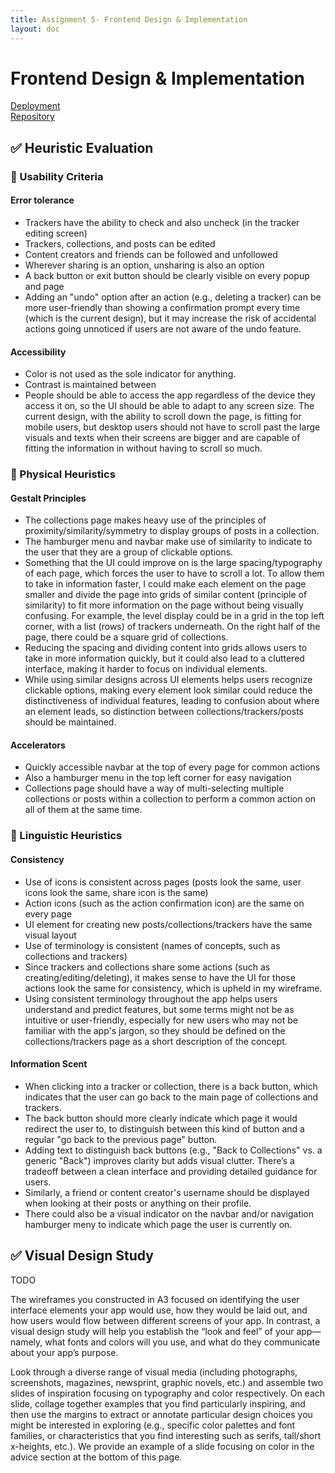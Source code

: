 ```yaml
---
title: Assignment 5- Frontend Design & Implementation
layout: doc
---
```

# Frontend Design & Implementation

[Deployment](https://achievemint-app.vercel.app/)
<br>
[Repository](https://github.com/jocelynz4890/achievemint)

## ✅ Heuristic Evaluation
### 🔴 Usability Criteria
#### Error tolerance
- Trackers have the ability to check and also uncheck (in the tracker editing screen)
- Trackers, collections, and posts can be edited
- Content creators and friends can be followed and unfollowed
- Wherever sharing is an option, unsharing is also an option
- A back button or exit button should be clearly visible on every popup and page
- Adding an "undo" option after an action (e.g., deleting a tracker) can be more user-friendly than showing a confirmation prompt every time (which is the current design), but it may increase the risk of accidental actions going unnoticed if users are not aware of the undo feature.

#### Accessibility
- Color is not used as the sole indicator for anything.
- Contrast is maintained between 
- People should be able to access the app regardless of the device they access it on, so the UI should be able to adapt to any screen size. The current design, with the ability to scroll down the page, is fitting for mobile users, but desktop users should not have to scroll past the large visuals and texts when their screens are bigger and are capable of fitting the information in without having to scroll so much.

### 🔴 Physical Heuristics
#### Gestalt Principles
- The collections page makes heavy use of the principles of proximity/similarity/symmetry to display groups of posts in a collection.
- The hamburger menu and navbar make use of similarity to indicate to the user that they are a group of clickable options. 
- Something that the UI could improve on is the large spacing/typography of each page, which forces the user to have to scroll a lot. To allow them to take in information faster, I could make each element on the page smaller and divide the page into grids of similar content (principle of similarity) to fit more information on the page without being visually confusing. For example, the level display could be in a grid in the top left corner, with a list (rows) of trackers underneath. On the right half of the page, there could be a square grid of collections.
- Reducing the spacing and dividing content into grids allows users to take in more information quickly, but it could also lead to a cluttered interface, making it harder to focus on individual elements.
- While using similar designs across UI elements helps users recognize clickable options, making every element look similar could reduce the distinctiveness of individual features, leading to confusion about where an element leads, so distinction between collections/trackers/posts should be maintained.

#### Accelerators
- Quickly accessible navbar at the top of every page for common actions
- Also a hamburger menu in the top left corner for easy navigation
- Collections page should have a way of multi-selecting multiple collections or posts within a collection to perform a common action on all of them at the same time.

### 🔴 Linguistic Heuristics
#### Consistency
- Use of icons is consistent across pages (posts look the same, user icons look the same, share icon is the same)
- Action icons (such as the action confirmation icon) are the same on every page
- UI element for creating new posts/collections/trackers have the same visual layout
- Use of terminology is consistent (names of concepts, such as collections and trackers)
- Since trackers and collections share some actions (such as creating/editing/deleting), it makes sense to have the UI for those actions look the same for consistency, which is upheld in my wireframe.
- Using consistent terminology throughout the app helps users understand and predict features, but some terms might not be as intuitive or user-friendly, especially for new users who may not be familiar with the app's jargon, so they should be defined on the collections/trackers page as a short description of the concept.

#### Information Scent
- When clicking into a tracker or collection, there is a back button, which indicates that the user can go back to the main page of collections and trackers.
- The back button should more clearly indicate which page it would redirect the user to, to distinguish between this kind of button and a regular "go back to the previous page" button.
- Adding text to distinguish back buttons (e.g., "Back to Collections" vs. a generic "Back") improves clarity but adds visual clutter. There’s a tradeoff between a clean interface and providing detailed guidance for users.
- Similarly, a friend or content creator's username should be displayed when looking at their posts or anything on their profile. 
- There could also be a visual indicator on the navbar and/or navigation hamburger meny to indicate which page the user is currently on.

## ✅ Visual Design Study
TODO

The wireframes you constructed in A3 focused on identifying the user interface elements your app would use, how they would be laid out, and how users would flow between different screens of your app. In contrast, a visual design study will help you establish the “look and feel” of your app—namely, what fonts and colors will you use, and what do they communicate about your app’s purpose.

Look through a diverse range of visual media (including photographs, screenshots, magazines, newsprint, graphic novels, etc.) and assemble two slides of inspiration focusing on typography and color respectively. On each slide, collage together examples that you find particularly inspiring, and then use the margins to extract or annotate particular design choices you might be interested in exploring (e.g., specific color palettes and font families, or characteristics that you find interesting such as serifs, tall/short x-heights, etc.). We provide an example of a slide focusing on color in the advice section at the bottom of this page.